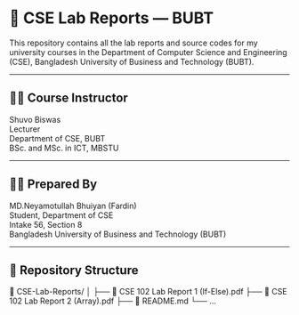 # 🧮 CSE Lab Reports — BUBT

This repository contains all the lab reports and source codes for my university courses in the Department of Computer Science and Engineering (CSE), Bangladesh University of Business and Technology (BUBT).

---

## 👨‍🏫 Course Instructor
Shuvo Biswas  
Lecturer  
Department of CSE, BUBT  
BSc. and MSc. in ICT, MBSTU  

---

## 🧑‍💻 Prepared By
MD.Neyamotullah Bhuiyan (Fardin)  
Student, Department of CSE  
Intake 56, Section 8  
Bangladesh University of Business and Technology (BUBT)

---

## 📂 Repository Structure
📁 CSE-Lab-Reports/
│
├── 📜 CSE 102 Lab Report 1 (If-Else).pdf
├── 📜 CSE 102 Lab Report 2 (Array).pdf
├── 📜 README.md
└── ...

